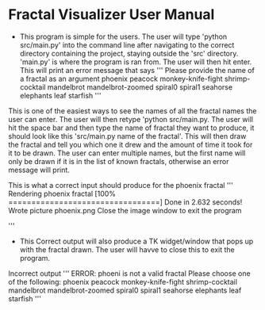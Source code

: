 # Fractal Visualizer User Manual

*   This program is simple for the users. The user will type 'python src/main.py' into the command line after navigating to the correct directory containing the project, staying outside the 'src' directory. 'main.py' is where the program is ran from. The user will then hit enter. This will print an error message that says 
'''
Please provide the name of a fractal as an argument
        phoenix
        peacock
        monkey-knife-fight
        shrimp-cocktail
        mandelbrot
        mandelbrot-zoomed
        spiral0
        spiral1
        seahorse
        elephants
        leaf
        starfish
'''

This is one of the easiest ways to see the names of all the fractal names the user can enter. The user will then retype 'python src/main.py. The user will hit the space bar and then type the name of fractal they want to produce, it should look like this 'src/main.py name of the fractal'. This will then draw the fractal and tell you which one it drew and the amount of time it took for it to be drawn. The user can enter multiple names, but the first name will only be drawn if it is in the list of known fractals, otherwise an error message will print.

This is what a correct input should produce for the phoenix fractal
'''
Rendering phoenix fractal
[100% =================================]
Done in 2.632 seconds!
Wrote picture phoenix.png
Close the image window to exit the program

'''

*   This Correct output will also produce a TK widget/window that pops up with the fractal drawn. The user will havve to close this to exit the program.

Incorrect output
'''
ERROR: phoeni is not a valid fractal
Please choose one of the following:
        phoenix
        peacock
        monkey-knife-fight
        shrimp-cocktail
        mandelbrot
        mandelbrot-zoomed
        spiral0
        spiral1
        seahorse
        elephants
        leaf
        starfish
'''